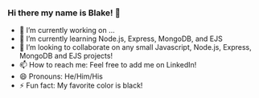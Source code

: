 ### Hi there my name is Blake! 👋 


- 🔭 I’m currently working on ...
- 🌱 I’m currently learning Node.js, Express, MongoDB, and EJS
- 👯 I’m looking to collaborate on any small Javascript, Node.js, Express, MongoDB and EJS projects!
- 📫 How to reach me: Feel free to add me on LinkedIn!
- 😄 Pronouns: He/Him/His
- ⚡ Fun fact: My favorite color is black!

<!-- - 🤔 I’m looking for help with ... -->
<!-- - 💬 Ask me about ... -->
